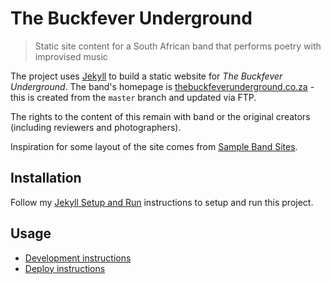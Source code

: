# The Buckfever Underground
> Static site content for a South African band that performs poetry with improvised music

The project uses [Jekyll](http://jekyllrb.com/) to build a static website for _The Buckfever Underground_. The band's homepage is [thebuckfeverunderground.co.za](https://thebuckfeverunderground.co.za/) - this is created from the `master` branch and updated via FTP.

The rights to the content of this remain with band or the original creators (including reviewers and photographers).

Inspiration for some layout of the site comes from [Sample Band Sites](https://bandzoogle.com/sample-band-sites).

## Installation

Follow my [Jekyll Setup and Run](https://github.com/MichaelCurrin/static-sites-generator-resources/blob/master/Jekyll/setup_and_run.md) instructions to setup and run this project.

## Usage

- [Development instructions](/docs/development.md)
- [Deploy instructions](/docs/deploy.md)
